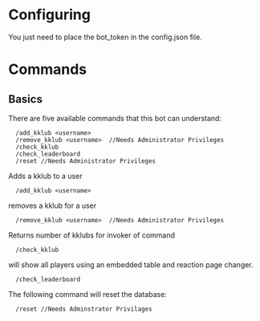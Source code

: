 # Configuring
You just need to place the bot_token in the config.json file.

# Commands
## Basics
There are five available commands that this bot can understand:
```
  /add_kklub <username>
  /remove_kklub <username>  //Needs Administrator Privileges
  /check_kklub
  /check_leaderboard
  /reset //Needs Administrator Privileges
```
Adds a kklub to a user
```
  /add_kklub <username>
```
removes a kklub for a user
```
  /remove_kklub <username>  //Needs Administrator Privileges
```
Returns number of kklubs for invoker of command
```
  /check_kklub
```
  
will show all players using an embedded table and reaction page changer.

```
  /check_leaderboard
```
The following command will reset the database:
```
  /reset //Needs Adminstrator Privilages
```
